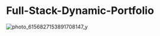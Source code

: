 # Full-Stack-Dynamic-Portfolio
![photo_6156827153891708147_y](https://github.com/user-attachments/assets/767ace46-fb12-4f2c-986d-e0a6f498cf78)
